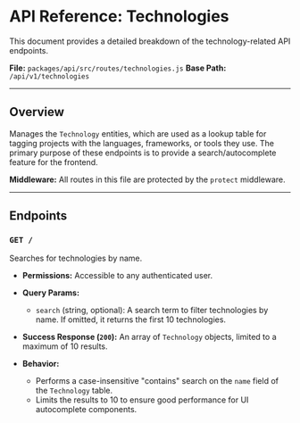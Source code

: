 # API Reference: Technologies

This document provides a detailed breakdown of the technology-related API endpoints.

**File:** `packages/api/src/routes/technologies.js`
**Base Path:** `/api/v1/technologies`

---

## Overview

Manages the `Technology` entities, which are used as a lookup table for tagging projects with the languages, frameworks, or tools they use. The primary purpose of these endpoints is to provide a search/autocomplete feature for the frontend.

**Middleware:** All routes in this file are protected by the `protect` middleware.

---

## Endpoints

### `GET /`

Searches for technologies by name.

*   **Permissions:** Accessible to any authenticated user.
*   **Query Params:**
    *   `search` (string, optional): A search term to filter technologies by name. If omitted, it returns the first 10 technologies.
*   **Success Response (`200`):** An array of `Technology` objects, limited to a maximum of 10 results.

*   **Behavior:**
    *   Performs a case-insensitive "contains" search on the `name` field of the `Technology` table.
    *   Limits the results to 10 to ensure good performance for UI autocomplete components. 